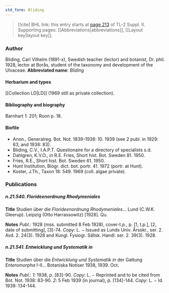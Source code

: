 ```yaml
---
std_form: Bliding
---
```


> [!cite] BHL link: this entry starts at [page 213](https://www.biodiversitylibrary.org/page/33265410) of TL-2 Suppl. II.
> Supporting pages: [[Abbreviations|abbreviations]], [[Layout key|layout key]].

### Author

Bliding, Carl Vilhelm (1891-x), Swedish teacher (lector) and botanist, Dr. phil. 1928, lector at Borås, student of the taxonomy and development of the Ulvaceae. 
**Abbreviated name**: *Bliding*

#### Herbarium and types

[[Collection LD|LD]] (1969 still as private collection).

#### Bibliography and biography

Barnhart 1: 201; Roon p. 18.

#### Biofile

- Anon., Generalreg. Bot. Not. 1839-1938: 10. 1939 (see 2 publ. in 1929: 63, and 1938: 83).
- Bliding, C.V., I.A.P.T. Questionaire for a directory of specialists s.d.
- Dahlgren, K.V.O., *in* R.E. Fries, Short hist. Bot. Sweden 81. 1950.
- Fries, R.E., Short hist. Bot. Sweden 61. 1950.
- Hunt Institution, Biogr. dict. bot. portr. 41. 1972 (portr. at Hunt).
- Koster, J.Th., Taxon 18: 549. 1969 (coll. algae private).

### Publications

##### n.21.540. Florideenordnung Rhodymeniales

**Title**
Studien über die *Florideenordnung Rhodymeniales*... Lund (C.W.K. Gleerup). Leipzig (Otto Harrassowitz) \[1928\]. Qu.

**Notes**
*Publ*.: 1928 (mss. submitted 8 Feb 1928), cover-t.p., p. \[1, t.p.\], \[2, date of submitting\], \[3\]-74.
*Copy*: L. − Issued as Lunds Univ. Årsskr., ser. 2. Avd. 2. 24(3). 1928 and Kungl. Fysiogr. Sällsk. Handl. ser. 2. 39(3). 1928.

##### n.21.541. Entwicklung und Systematik in

**Title**
Studien über die *Entwicklung und Systematik in* der Gattung *Enteromorpha* I-II... Botaniska Notiser 1938, 1939. Oct.

**Notes**
*Publ*.: *1*: 1938, p. \[83\]-90. *Copy*: L. − Reprinted and to be cited from Bot. Not. 1938: 83-90.
*2*: 5 Feb 1939 (in journal), p. \[134\]-144. *Copy*: L. − Id. 1939: 134-144.

